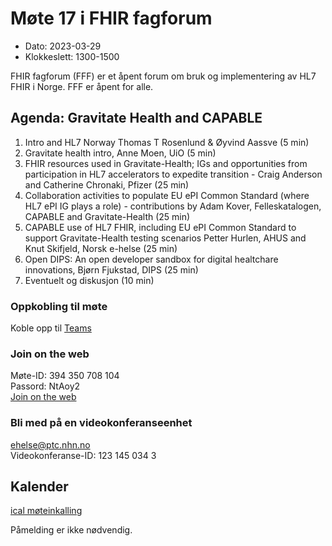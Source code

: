 # Møte 17 i FHIR fagforum

* Dato: 2023-03-29
* Klokkeslett: 1300-1500

FHIR fagforum (FFF) er et åpent forum om bruk og implementering av HL7 FHIR i Norge. FFF er åpent for alle.

## Agenda: Gravitate Health and CAPABLE

1. Intro and HL7 Norway Thomas T Rosenlund & Øyvind Aassve (5 min)
2. Gravitate health intro, Anne Moen, UiO (5 min)
3. FHIR resources used in Gravitate-Health;  IGs and opportunities from participation in HL7 accelerators to expedite transition - Craig Anderson and Catherine Chronaki, Pfizer (25 min)
4. Collaboration activities to populate EU ePI Common Standard (where HL7 ePI IG plays a role) - contributions by Adam Kover, Felleskatalogen, CAPABLE and Gravitate-Health (25 min)
5. CAPABLE use of HL7 FHIR, including EU ePI Common Standard to support Gravitate-Health testing scenarios Petter Hurlen, AHUS and Knut Skifjeld, Norsk e-helse (25 min)
6. Open DIPS: An open developer sandbox for digital healtchare innovations, Bjørn Fjukstad, DIPS (25 min)
7. Eventuelt og diskusjon (10 min)

### Oppkobling til møte

Koble opp til [Teams](https://teams.microsoft.com/l/meetup-join/19%3ameeting_YWY2ZTk0MDktOWFlMy00ZDI2LWEwYmMtZDI1ZDFlNGQ3NjJi%40thread.v2/0?context=%7b%22Tid%22%3a%221f8fc8cc-99b4-410a-95fa-286dd143b04d%22%2c%22Oid%22%3a%22a216d89f-4166-4e08-9907-183e70a2a420%22%7d)

### Join on the web

Møte-ID: 394 350 708 104  
Passord: NtAoy2  
[Join on the web](https://www.microsoft.com/microsoft-teams/join-a-meeting)

### Bli med på en videokonferanseenhet

ehelse@ptc.nhn.no  
Videokonferanse-ID: 123 145 034 3

## Kalender

[ical møteinkalling](ical/FHIR%20fagforum%20%2317.ics)

Påmelding er ikke nødvendig.
